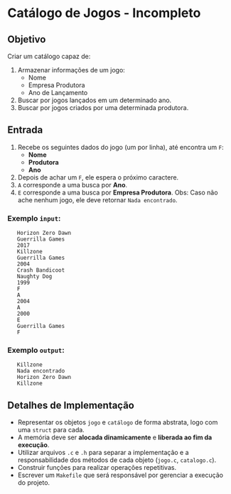 # Catálogo de Jogos - Incompleto

## Objetivo
 Criar um catálogo capaz de:
 1. Armazenar informações de um jogo:
      - Nome
      - Empresa Produtora
      - Ano de Lançamento
 2. Buscar por jogos lançados em um determinado ano.
 3. Buscar por jogos criados por uma determinada produtora.

## Entrada
 1. Recebe os seguintes dados do jogo (um por linha), até encontra um `F`:
    - **Nome**
    - **Produtora**
    - **Ano** 
 2. Depois de achar um `F`, ele espera o próximo caractere.
 3. `A` corresponde a uma busca por **Ano**.
 4. `E` corresponde a uma busca por **Empresa Produtora**.
 Obs: Caso não ache nenhum jogo, ele deve retornar `Nada encontrado`.
 ### Exemplo `input`:
 ```
    Horizon Zero Dawn
    Guerrilla Games
    2017
    Killzone
    Guerrilla Games
    2004
    Crash Bandicoot
    Naughty Dog
    1999
    F
    A
    2004
    A
    2000
    E
    Guerrilla Games
    F
 ```
 ### Exemplo `output`:
 ```
    Killzone
    Nada encontrado
    Horizon Zero Dawn
    Killzone
 ```

## Detalhes de Implementação
 - Representar os objetos `jogo` e `catálogo` de forma abstrata, logo com uma `struct` para cada.
 - A memória deve ser **alocada dinamicamente** e **liberada ao fim da execução**.
 - Utilizar arquivos `.c` e `.h` para separar a implementação e a responsabilidade dos métodos de cada objeto (`jogo.c`, `catalogo.c`).
 - Construir funções para realizar operações repetitivas.
 - Escrever um `Makefile` que será responsável por gerenciar a execução do projeto.